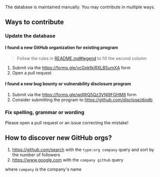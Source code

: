 The database is maintained manually. You may contribute in multiple ways.

## Ways to contribute

### Update the database

#### I found a new GitHub organization for existing program

> Follow the rules in [README.md#legend](README.md#legend) to fill the second column

1. Submit via the https://forms.gle/vcGnkfkiRXLB5umXA form
1. Open a pull request

#### I found a new bug bounty or vulnerability disclosure program

1. Submit via the https://forms.gle/wdWQ5Qz3Vf49FGHM8 form
1. Consider submitting the program to https://github.com/disclose/diodb

### Fix spelling, grammar or wording

Please open a pull request or an issue correcting the mistake!

## How to discover new GitHub orgs?

1. https://github.com/search with the `type:org company` query and sort by the number of followers
1. https://www.google.com with the `company github` query

where `company` is the company's name
